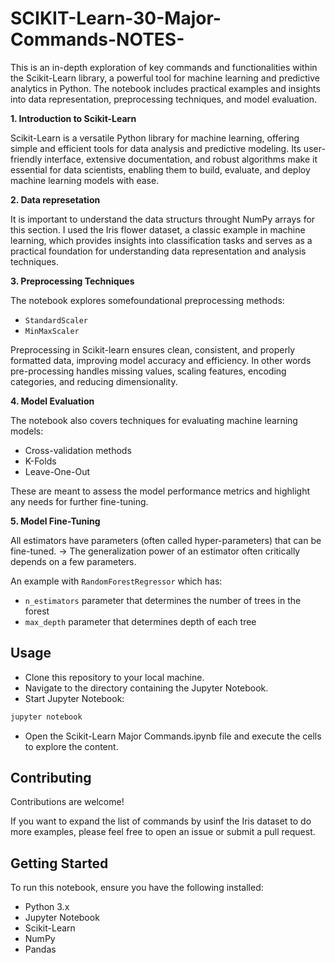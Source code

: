 # SCIKIT-Learn-30-Major-Commands-NOTES-
This is an in-depth exploration of key commands and functionalities within the Scikit-Learn library, a powerful tool for machine learning and predictive analytics in Python. The notebook includes practical examples and insights into data representation, preprocessing techniques, and model evaluation.

**1. Introduction to Scikit-Learn**

Scikit-Learn is a versatile Python library for machine learning, offering simple and efficient tools for data analysis and predictive modeling. Its user-friendly interface, extensive documentation, and robust algorithms make it essential for data scientists, enabling them to build, evaluate, and deploy machine learning models with ease.

**2. Data represetation**

It is important to understand the data structurs throught NumPy arrays for this section. I used the Iris flower dataset, a classic example in machine learning, which provides insights into classification tasks and serves as a practical foundation for understanding data representation and analysis techniques.

**3. Preprocessing Techniques**

The notebook explores somefoundational preprocessing methods:
- `StandardScaler`
- `MinMaxScaler`
  
Preprocessing in Scikit-learn ensures clean, consistent, and properly formatted data, improving model accuracy and efficiency. In other words pre-processing handles missing values, scaling features, encoding categories, and reducing dimensionality.

**4. Model Evaluation**

The notebook also covers techniques for evaluating machine learning models:
- Cross-validation methods
- K-Folds
- Leave-One-Out
  
These are meant to assess the model performance metrics and highlight any needs for further fine-tuning.

**5. Model Fine-Tuning**

All estimators have parameters (often called hyper-parameters) that can be fine-tuned. -> The generalization power of an estimator often critically depends on a few parameters.

An example with `RandomForestRegressor` which has:
- `n_estimators` parameter that determines the number of trees in the forest
- `max_depth` parameter that determines depth of each tree

## Usage
- Clone this repository to your local machine.
- Navigate to the directory containing the Jupyter Notebook.
- Start Jupyter Notebook:

```bash
jupyter notebook
```

- Open the Scikit-Learn Major Commands.ipynb file and execute the cells to explore the content.

## Contributing
Contributions are welcome! 

If you want to expand the list of commands by usinf the Iris dataset to do more examples, please feel free to open an issue or submit a pull request.

## Getting Started
To run this notebook, ensure you have the following installed:

- Python 3.x
- Jupyter Notebook
- Scikit-Learn
- NumPy
- Pandas
